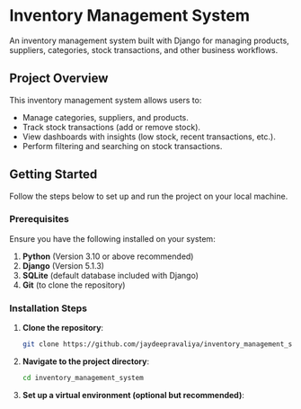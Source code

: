 # Inventory Management System

An inventory management system built with Django for managing products, suppliers, categories, stock transactions, and other business workflows.

## Project Overview

This inventory management system allows users to:

- Manage categories, suppliers, and products.
- Track stock transactions (add or remove stock).
- View dashboards with insights (low stock, recent transactions, etc.).
- Perform filtering and searching on stock transactions.

## Getting Started

Follow the steps below to set up and run the project on your local machine.

### Prerequisites

Ensure you have the following installed on your system:

1. **Python** (Version 3.10 or above recommended)
2. **Django** (Version 5.1.3)
3. **SQLite** (default database included with Django)
4. **Git** (to clone the repository)

### Installation Steps

1. **Clone the repository**:
   ```bash
   git clone https://github.com/jaydeepravaliya/inventory_management_system.git
   ```
2. **Navigate to the project directory**:
   ```bash
   cd inventory_management_system
   ```

3. **Set up a virtual environment (optional but recommended)**:
